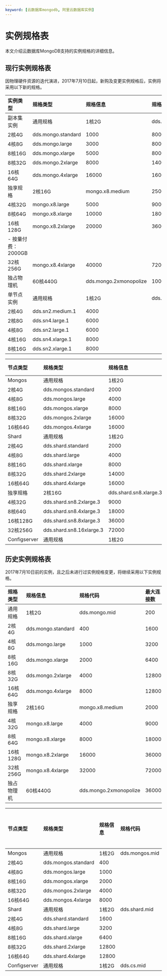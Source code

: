 ```yaml
---
keyword: [云数据库mongodb, 阿里云数据库实例]
---
```


# 实例规格表

本文介绍云数据库MongoDB支持的实例规格的详细信息。

## 现行实例规格表

因物理硬件资源的迭代演进，2017年7月10日起，新购及变更实例规格后，实例将采用以下新的规格。

|实例类型|规格类型|规格信息|规格代码|最大连接数|最大IOPS|存储空间|
|:---|:---|:---|:---|:----|:-----|:---|
|副本集实例|通用规格|1核2G|dds.mongo.mid|500|8000|10~2000GB|
|2核4G|dds.mongo.standard|1000|8000|
|4核8G|dds.mongo.large|3000|8000|
|8核16G|dds.mongo.xlarge|5000|8000|
|8核32G|dds.mongo.2xlarge|8000|14000|
|16核64G|dds.mongo.4xlarge|16000|16000|
|独享规格|2核16G|mongo.x8.medium|2500|4500|250GB|
|4核32G|mongo.x8.large|5000|9000|500GB|
|8核64G|mongo.x8.xlarge|10000|18000|1000GB|
|16核128G|mongo.x8.2xlarge|20000|36000|-   包年包月：2000~3000GB
-   按量付费：2000GB |
|32核256G|mongo.x8.4xlarge|40000|72000|2000~3000GB|
|独占物理机|60核440G|dds.mongo.2xmonopolize|100000|100000|2000~6000GB|
|单节点实例|通用规格|1核2G|dds.n2.small.1|2000|min\{30 \* 存储空间，20000\}|20~2000GB|
|2核4G|dds.sn2.medium.1|4000|
|2核8G|dds.sn4.large.1|6000|
|4核8G|dds.sn2.large.1|6000|
|4核16G|dds.sn4.xlarge.1|8000|
|8核16G|dds.sn2.xlarge.1|8000|

|节点类型|规格类型|规格信息|规格代码|最大连接数|最大IOPS|存储空间|
|:---|:---|:---|:---|:----|:-----|----|
|Mongos|通用规格|1核2G|dds.mongos.mid|1000|无|无|
|2核4G|dds.mongos.standard|2000|
|4核8G|dds.mongos.large|4000|
|8核16G|dds.mongos.xlarge|8000|
|8核32G|dds.mongos.2xlarge|16000|
|16核64G|dds.mongos.4xlarge|16000|
|Shard|通用规格|1核2G|dds.shard.mid|无|1000|10~2000GB|
|2核4G|dds.shard.standard|2000|
|4核8G|dds.shard.large|4000|
|8核16G|dds.shard.xlarge|8000|
|8核32G|dds.shard.2xlarge|14000|
|16核64G|dds.shard.4xlarge|16000|
|独享规格|2核16G|dds.shard.sn8.xlarge.3|4500|10~250GB|
|4核32G|dds.shard.sn8.2xlarge.3|9000|10~500GB|
|8核64G|dds.shard.sn8.4xlarge.3|18000|10~1000GB|
|16核128G|dds.shard.sn8.8xlarge.3|36000|10~2000GB|
|32核256G|dds.shard.sn8.16xlarge.3|72000|10~3000GB|
|Configserver|通用规格|1核2G|dds.cs.mid|1000|20GB|

## 历史实例规格表

2017年7月10日前的实例，且之后未进行过实例规格变更，将继续采用以下实例规格。

|规格类型|规格信息|规格代码|最大连接数|最大IOPS|
|:---|:---|:---|:----|:-----|
|通用规格|1核2G|dds.mongo.mid|200|800|
|2核4G|dds.mongo.standard|400|1600|
|4核8G|dds.mongo.large|1000|3200|
|8核16G|dds.mongo.xlarge|2000|6400|
|8核32G|dds.mongo.2xlarge|4000|12800|
|16核64G|dds.mongo.4xlarge|8000|12800|
|独享规格|2核16G|mongo.x8.medium|2000|4500|
|4核32G|mongo.x8.large|4000|9000|
|8核64G|mongo.x8.xlarge|8000|18000|
|16核128G|mongo.x8.2xlarge|16000|36000|
|32核256G|mongo.x8.4xlarge|32000|72000|
|独占物理机|60核440G|dds.mongo.2xmonopolize|36000|40000|

|节点类型|规格类型|规格信息|规格代码|最大连接数|最大IOPS|
|:---|:---|:---|:---|:----|:-----|
|Mongos|通用规格|1核2G|dds.mongos.mid|200|无|
|2核4G|dds.mongos.standard|400|
|4核8G|dds.mongos.large|1000|
|8核16G|dds.mongos.xlarge|2000|
|8核32G|dds.mongos.2xlarge|4000|
|16核64G|dds.mongos.4xlarge|8000|
|Shard|通用规格|1核2G|dds.shard.mid|无|800|
|2核4G|dds.shard.standard|1600|
|4核8G|dds.shard.large|3200|
|8核16G|dds.shard.xlarge|6400|
|8核32G|dds.shard.2xlarge|12800|
|16核64G|dds.shard.4xlarge|12800|
|Configserver|通用规格|1核2G|dds.cs.mid|800|


